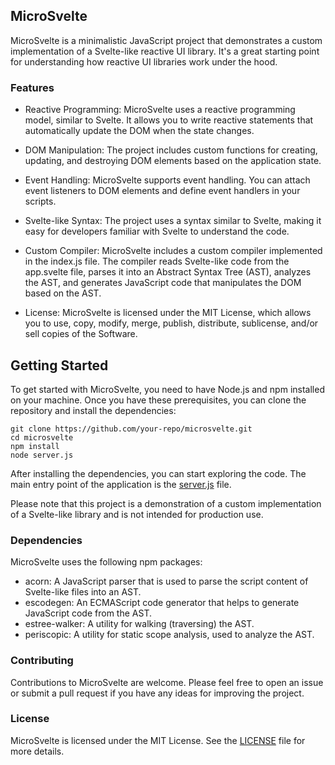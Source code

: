 ## MicroSvelte
MicroSvelte is a minimalistic JavaScript project that demonstrates a custom implementation of a Svelte-like reactive UI library. It's a great starting point for understanding how reactive UI libraries work under the hood.

### Features
- Reactive Programming: MicroSvelte uses a reactive programming model, similar to Svelte. It allows you to write reactive statements that automatically update the DOM when the state changes.

- DOM Manipulation: The project includes custom functions for creating, updating, and destroying DOM elements based on the application state.

- Event Handling: MicroSvelte supports event handling. You can attach event listeners to DOM elements and define event handlers in your scripts.

- Svelte-like Syntax: The project uses a syntax similar to Svelte, making it easy for developers familiar with Svelte to understand the code.

- Custom Compiler: MicroSvelte includes a custom compiler implemented in the index.js file. The compiler reads Svelte-like code from the app.svelte file, parses it into an Abstract Syntax Tree (AST), analyzes the AST, and generates JavaScript code that manipulates the DOM based on the AST.

- License: MicroSvelte is licensed under the MIT License, which allows you to use, copy, modify, merge, publish, distribute, sublicense, and/or sell copies of the Software.

## Getting Started
To get started with MicroSvelte, you need to have Node.js and npm installed on your machine. Once you have these prerequisites, you can clone the repository and install the dependencies:

```shell
git clone https://github.com/your-repo/microsvelte.git
cd microsvelte
npm install
node server.js
```

After installing the dependencies, you can start exploring the code. The main entry point of the application is the [server.js](server.js) file.

Please note that this project is a demonstration of a custom implementation of a Svelte-like library and is not intended for production use.

### Dependencies
MicroSvelte uses the following npm packages:

- acorn: A JavaScript parser that is used to parse the script content of Svelte-like files into an AST.
- escodegen: An ECMAScript code generator that helps to generate JavaScript code from the AST.
- estree-walker: A utility for walking (traversing) the AST.
- periscopic: A utility for static scope analysis, used to analyze the AST.
### Contributing
Contributions to MicroSvelte are welcome. Please feel free to open an issue or submit a pull request if you have any ideas for improving the project.

### License
MicroSvelte is licensed under the MIT License. See the [LICENSE](LICENSE) file for more details.
